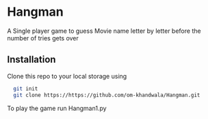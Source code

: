 # Hangman
A Single player game to guess Movie name letter by letter before the number of tries gets over

## Installation

Clone this repo to your local storage using

```bash
  git init
  git clone https://https://github.com/om-khandwala/Hangman.git
```

To play the game run Hangman1.py
